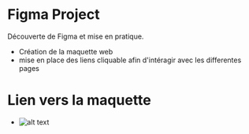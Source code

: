 # Figma Project

Découverte de Figma et mise en pratique.
- Création de la maquette web
- mise en place des liens cliquable afin d'intéragir avec les differentes pages
 # Lien vers la maquette 
 - ![alt text](https://www.figma.com/file/hMICuEiQK2109KewDCJdAp/Untitled?type=design&node-id=1-289&mode=design&t=0LAkYT6gnBytDPor-0)
